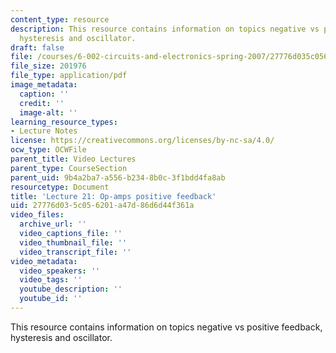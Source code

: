 ```yaml
---
content_type: resource
description: This resource contains information on topics negative vs positive feedback,
  hysteresis and oscillator.
draft: false
file: /courses/6-002-circuits-and-electronics-spring-2007/27776d035c056201a47d86d6d44f361a_6002_l21.pdf
file_size: 201976
file_type: application/pdf
image_metadata:
  caption: ''
  credit: ''
  image-alt: ''
learning_resource_types:
- Lecture Notes
license: https://creativecommons.org/licenses/by-nc-sa/4.0/
ocw_type: OCWFile
parent_title: Video Lectures
parent_type: CourseSection
parent_uid: 9b4a2ba7-a556-b234-8b0c-3f1bdd4fa8ab
resourcetype: Document
title: 'Lecture 21: Op-amps positive feedback'
uid: 27776d03-5c05-6201-a47d-86d6d44f361a
video_files:
  archive_url: ''
  video_captions_file: ''
  video_thumbnail_file: ''
  video_transcript_file: ''
video_metadata:
  video_speakers: ''
  video_tags: ''
  youtube_description: ''
  youtube_id: ''
---
```

This resource contains information on topics negative vs positive feedback, hysteresis and oscillator.